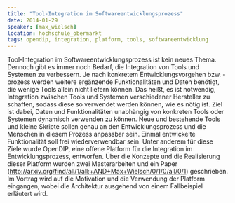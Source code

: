 ```yaml
---
title: "Tool-Integration im Softwareentwicklungsprozess"
date: 2014-01-29
speaker: [max_wielsch]
location: hochschule_obermarkt
tags: opendip, integration, platform, tools, softwareentwicklung
---
```


Tool-Integration im Softwareentwicklungsprozess ist kein neues Thema. Dennoch gibt es immer noch Bedarf, die Integration
von Tools und Systemen zu verbessern. Je nach konkretem Entwicklungsvorgehen bzw. -prozess werden weitere ergänzende
Funktionalitäten und Daten benötigt, die wenige Tools allein nicht liefern können. Das heißt, es ist notwendig,
Integration zwischen Tools und Systemen verschiedener Hersteller zu schaffen, sodass diese so verwendet werden können,
wie es nötig ist. Ziel ist dabei, Daten und Funktionalitäten unabhängig von konkreten Tools oder Systemen dynamisch
verwenden zu können. Neue und bestehende Tools und kleine Skripte sollen genau an den Entwicklungsprozess und die
Menschen in diesem Prozess anpassbar sein. Einmal entwickelte Funktionalität soll frei wiederverwendbar sein. Unter
anderem für diese Ziele wurde OpenDIP, eine offene Platform für die Integration im Entwicklungsprozess, entworfen. Über
die Konzepte und die Realisierung dieser Platform wurden zwei Masterarbeiten und ein Paper
(http://arxiv.org/find/all/1/all:+AND+Max+Wielsch/0/1/0/all/0/1) geschrieben. Im Vortrag wird auf die Motivation und die
Verwendung der Platform eingangen, wobei die Architektur ausgehend von einem Fallbeispiel erläutert wird.
